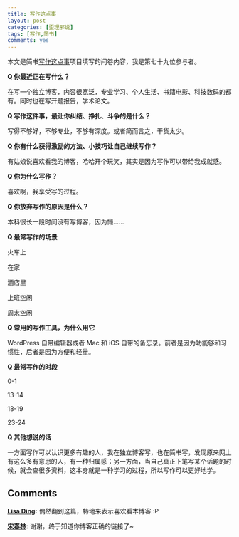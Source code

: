 ```yaml
---
title: 写作这点事
layout: post
categories: [歪理邪说]
tags: [写作,简书]
comments: yes
---
```


本文是简书[写作这点事](http://www.jianshu.com/notebooks/197620/latest)项目填写的问卷内容，我是第七十九位参与者。

**Q 你最近正在写什么？** 

在写一个独立博客，内容很宽泛，专业学习、个人生活、书籍电影、科技数码的都有。同时也在写开题报告，学术论文。 

**Q 写作这件事，最让你纠结、挣扎、斗争的是什么？** 

写得不够好，不够专业，不够有深度。或者简而言之，干货太少。 

**Q 你有什么获得激励的方法、小技巧让自己继续写作？** 

有姑娘说喜欢看我的博客，哈哈开个玩笑，其实是因为写作可以带给我成就感。 

**Q 你为什么写作？** 

喜欢啊，我享受写的过程。 

**Q 你放弃写作的原因是什么？** 

本科很长一段时间没有写博客，因为懒…… 

**Q 最常写作的场景** 

火车上 

在家 

酒店里 

上班空闲 

周末空闲 

**Q 常用的写作工具，为什么用它** 

WordPress 自带编辑器或者 Mac 和 iOS 自带的备忘录。前者是因为功能够和习惯性，后者是因为方便和轻量。 

**Q 最常写作的时段** 

0-1 

13-14 

18-19 

23-24 

**Q 其他想说的话** 

一方面写作可以认识更多有趣的人，我在独立博客写，也在简书写，发现原来网上有这么多有意思的人，有一种归属感；另一方面，当自己真正下笔写某个话题的时候，就会查很多资料，这本身就是一种学习的过程，所以写作可以更好地学。

## Comments

**[Lisa Ding](#27629 "2015-01-08 23:55:31"):** 偶然翻到这篇，特地来表示喜欢看本博客 :P

**[宋春林](#27733 "2015-01-10 10:59:18"):** 谢谢，终于知道你博客正确的链接了~


